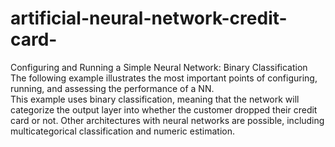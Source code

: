 # artificial-neural-network-credit-card-
Configuring and Running a Simple Neural Network: Binary Classification
The following example illustrates the most important points of configuring, running, and assessing the performance of a NN.  
This example uses binary classification, meaning that the network will categorize the output layer into whether the customer dropped their credit card or not.  Other architectures with neural networks are possible, including multicategorical classification and numeric estimation.
